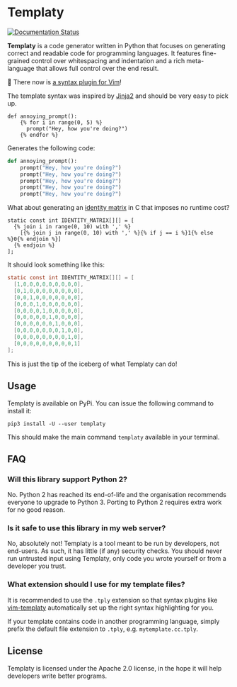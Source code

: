 Templaty
========

[![Documentation Status](https://readthedocs.org/projects/templaty/badge/?version=latest)](https://templaty.readthedocs.io/en/latest/?badge=latest)

**Templaty** is a code generator written in Python that focuses on generating
correct and readable code for programming languages. It features fine-grained
control over whitespacing and indentation and a rich meta-language that allows 
full control over the end result.

🌈 There now is [a syntax plugin for Vim][2]!

The template syntax was inspired by [Jinja2][1] and should be very easy to pick
up.

```
def annoying_prompt():
    {% for i in range(0, 5) %}
      prompt("Hey, how you're doing?")
    {% endfor %}
```

Generates the following code:

```python
def annoying_prompt():
    prompt("Hey, how you're doing?")
    prompt("Hey, how you're doing?")
    prompt("Hey, how you're doing?")
    prompt("Hey, how you're doing?")
    prompt("Hey, how you're doing?")
```

What about generating an [identity matrix][3] in C that imposes no runtime cost?

```
static const int IDENTITY_MATRIX[][] = [
  {% join i in range(0, 10) with ',' %}
    [{% join j in range(0, 10) with ',' %}{% if j == i %}1{% else %}0{% endjoin %}]
  {% endjoin %}
];
```

It should look something like this:

```c
static const int IDENTITY_MATRIX[][] = [
  [1,0,0,0,0,0,0,0,0,0],
  [0,1,0,0,0,0,0,0,0,0],
  [0,0,1,0,0,0,0,0,0,0],
  [0,0,0,1,0,0,0,0,0,0],
  [0,0,0,0,1,0,0,0,0,0],
  [0,0,0,0,0,1,0,0,0,0],
  [0,0,0,0,0,0,1,0,0,0],
  [0,0,0,0,0,0,0,1,0,0],
  [0,0,0,0,0,0,0,0,1,0],
  [0,0,0,0,0,0,0,0,0,1]
];
```

This is just the tip of the iceberg of what Templaty can do!

## Usage

Templaty is available on PyPi. You can issue the following command to install it:

```
pip3 install -U --user templaty
```

This should make the main command `templaty` available in your terminal.

## FAQ

### Will this library support Python 2?

No. Python 2 has reached its end-of-life and the organisation recommends
everyone to upgrade to Python 3. Porting to Python 2 requires extra work
for no good reason.

### Is it safe to use this library in my web server?

No, absolutely not! Templaty is a tool meant to be run by developers, not
end-users. As such, it has little (if any) security checks. You should never
run untrusted input using Templaty, only code you wrote yourself or from a
developer you trust.

### What extension should I use for my template files?

It is recommended to use the `.tply` extension so that syntax plugins like 
[vim-templaty][2] automatically set up the right syntax highlighting for you.

If your template contains code in another programming language, simply prefix
the default file extension to `.tply`, e.g. `mytemplate.cc.tply`.

## License

Templaty is licensed under the Apache 2.0 license, in the hope it will help developers
write better programs.

[1]: https://jinja.palletsprojects.com/
[2]: https://github.com/samvv/vim-templaty
[3]: https://en.wikipedia.org/wiki/Identity_matrix
